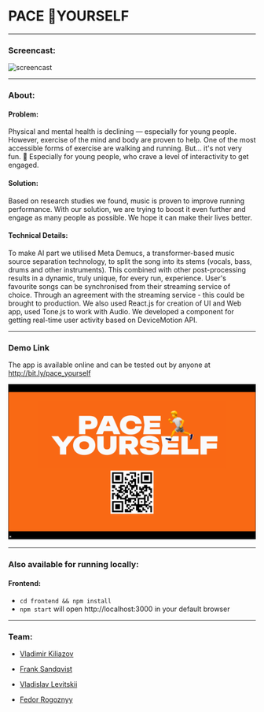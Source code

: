 # PACE 🏃YOURSELF

---
### Screencast:
![screencast](https://github.com/FrankSandqvist/junction2023/blob/main/assets/screencast.gif?raw=true)

---
### About:
#### Problem:
Physical and mental health is declining — especially for young people.
However, exercise of the mind and body are proven to help.
One of the most accessible forms of exercise are walking and running.
But... it's not very fun. 🙈
Especially for young people, who crave a level of interactivity to get engaged.

#### Solution:
Based on research studies we found, music is proven to improve running performance. With our solution, we are trying to boost it even further and engage as many people as possible. We hope it can make their lives better.

#### Technical Details:
To make AI part we utilised Meta Demucs, a transformer-based music source separation technology, to split the song into its stems (vocals, bass, drums and other instruments). This combined with other post-processing results in a dynamic, truly unique, for every run, experience. User's favourite songs can be synchronised from their streaming service of choice. Through an agreement with the streaming service - this could be brought to production. We also used React.js for creation of UI and Web app, used Tone.js to work with Audio. We developed a component for getting real-time user activity based on DeviceMotion API.

---
### Demo Link
The app is available online and can be tested out by anyone at http://bit.ly/pace_yourself

![](assets/pace-yourself-001.png)

---
### Also available for running locally:
#### Frontend:
- `cd frontend && npm install`
- `npm start` will open http://localhost:3000 in your default browser

---


### Team:
- [Vladimir Kiliazov](https://github.com/vladimirwest)

- [Frank Sandqvist](https://github.com/FrankSandqvist)

- [Vladislav Levitskii](https://github.com/mcvladthegoat)

- [Fedor Rogoznyy](https://github.com/frogoznyy)
